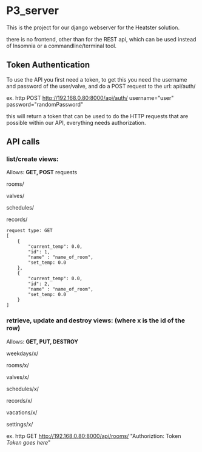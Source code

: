 # P3_server

This is the project for our django webserver for the Heatster solution.

there is no frontend, other than for the REST api, which can be used instead
 of Insomnia or a commandline/terminal tool.


## Token Authentication
To use the API you first need a token, to get this you need the username and password of the
 user/valve, and do a POST request to the url: 
api/auth/

ex.
http POST http://192.168.0.80:8000/api/auth/ username="user" password="randomPassword"

this will return a token that can be used to do the HTTP requests that are possible within our API, everything needs authorization.

## API calls
### list/create views:
Allows: **GET, POST** requests

rooms/

valves/

schedules/

records/

```
request type: GET
[    
    {
        "current_temp": 0.0,
        "id": 1,
        "name" : "name_of_room",
        "set_temp: 0.0
    },
    {
        "current_temp": 0.0,
        "id": 2,
        "name" : "name_of_room",
        "set_temp: 0.0
    }
]
```

### retrieve, update and destroy views: (where x is the id of the row)
Allows: **GET, PUT, DESTROY**

weekdays/x/

rooms/x/

valves/x/

schedules/x/

records/x/

vacations/x/

settings/x/

ex.
http GET http://192.168.0.80:8000/api/rooms/ "Authoriztion: Token *Token goes here*" 